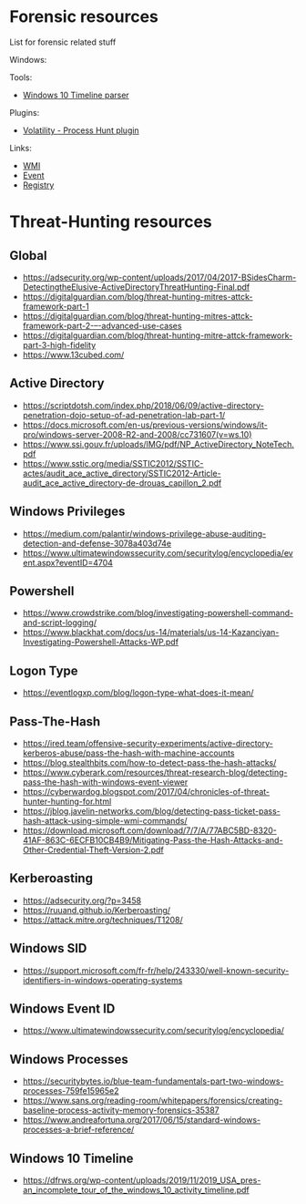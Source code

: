 # Forensic resources

List for forensic related stuff

Windows:

Tools:

- [Windows 10 Timeline parser](https://github.com/ForRePen/Forensic/blob/master/Windows/timeline.py)

Plugins:

- [Volatility - Process Hunt plugin](https://github.com/ForRePen/Forensic/blob/master/Windows/process_hunt.py)

Links:

- [WMI](https://github.com/ForRePen/Forensic/blob/master/Windows/Links/WMI.md)
- [Event](https://github.com/ForRePen/Forensic/blob/master/Windows/Links/Event.md)
- [Registry](https://github.com/ForRePen/Forensic/blob/master/Windows/Links/Registry.md)

# Threat-Hunting resources

## Global

- https://adsecurity.org/wp-content/uploads/2017/04/2017-BSidesCharm-DetectingtheElusive-ActiveDirectoryThreatHunting-Final.pdf
- https://digitalguardian.com/blog/threat-hunting-mitres-attck-framework-part-1
- https://digitalguardian.com/blog/threat-hunting-mitres-attck-framework-part-2-–-advanced-use-cases
- https://digitalguardian.com/blog/threat-hunting-mitre-attck-framework-part-3-high-fidelity
- https://www.13cubed.com/

## Active Directory

- https://scriptdotsh.com/index.php/2018/06/09/active-directory-penetration-dojo-setup-of-ad-penetration-lab-part-1/
- https://docs.microsoft.com/en-us/previous-versions/windows/it-pro/windows-server-2008-R2-and-2008/cc731607(v=ws.10)
- https://www.ssi.gouv.fr/uploads/IMG/pdf/NP_ActiveDirectory_NoteTech.pdf
- https://www.sstic.org/media/SSTIC2012/SSTIC-actes/audit_ace_active_directory/SSTIC2012-Article-audit_ace_active_directory-de-drouas_capillon_2.pdf

## Windows Privileges

- https://medium.com/palantir/windows-privilege-abuse-auditing-detection-and-defense-3078a403d74e
- https://www.ultimatewindowssecurity.com/securitylog/encyclopedia/event.aspx?eventID=4704

## Powershell

- https://www.crowdstrike.com/blog/investigating-powershell-command-and-script-logging/
- https://www.blackhat.com/docs/us-14/materials/us-14-Kazanciyan-Investigating-Powershell-Attacks-WP.pdf

## Logon Type

- https://eventlogxp.com/blog/logon-type-what-does-it-mean/

## Pass-The-Hash

- https://ired.team/offensive-security-experiments/active-directory-kerberos-abuse/pass-the-hash-with-machine-accounts
- https://blog.stealthbits.com/how-to-detect-pass-the-hash-attacks/
- https://www.cyberark.com/resources/threat-research-blog/detecting-pass-the-hash-with-windows-event-viewer
- https://cyberwardog.blogspot.com/2017/04/chronicles-of-threat-hunter-hunting-for.html
- https://jblog.javelin-networks.com/blog/detecting-pass-ticket-pass-hash-attack-using-simple-wmi-commands/
- https://download.microsoft.com/download/7/7/A/77ABC5BD-8320-41AF-863C-6ECFB10CB4B9/Mitigating-Pass-the-Hash-Attacks-and-Other-Credential-Theft-Version-2.pdf

## Kerberoasting

- https://adsecurity.org/?p=3458
- https://ruuand.github.io/Kerberoasting/
- https://attack.mitre.org/techniques/T1208/

## Windows SID

- https://support.microsoft.com/fr-fr/help/243330/well-known-security-identifiers-in-windows-operating-systems

## Windows Event ID

- https://www.ultimatewindowssecurity.com/securitylog/encyclopedia/

## Windows Processes

- https://securitybytes.io/blue-team-fundamentals-part-two-windows-processes-759fe15965e2
- https://www.sans.org/reading-room/whitepapers/forensics/creating-baseline-process-activity-memory-forensics-35387
- https://www.andreafortuna.org/2017/06/15/standard-windows-processes-a-brief-reference/

## Windows 10 Timeline

- https://dfrws.org/wp-content/uploads/2019/11/2019_USA_pres-an_incomplete_tour_of_the_windows_10_activity_timeline.pdf
